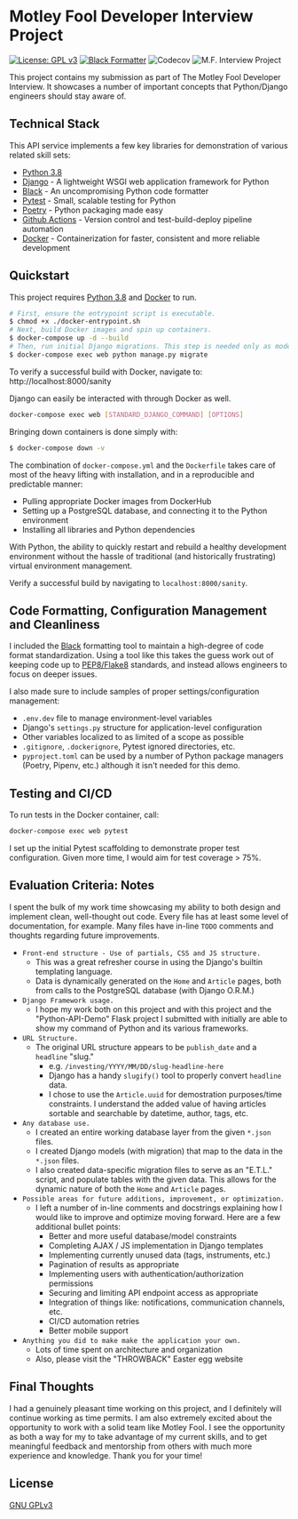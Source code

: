 # Motley Fool Developer Interview Project
[![License: GPL v3](https://img.shields.io/badge/License-GPLv3-blue.svg)](https://www.gnu.org/licenses/gpl-3.0) [![Black Formatter](https://img.shields.io/badge/code%20style-black-000000.svg)](https://github.com/psf/black) ![Codecov](https://img.shields.io/codecov/c/github/nathanielcompton/motley-devinterviewcompton)
![M.F. Interview Project](https://github.com/nathanielcompton/motley-devinterviewcompton/workflows/M.F.%20Interview%20Project/badge.svg)

This project contains my submission as part of The Motley Fool Developer Interview.
It showcases a number of important concepts that Python/Django engineers should stay
aware of.

## Technical Stack

This API service implements a few key libraries for demonstration of various related skill sets:

  - [Python 3.8]
  - [Django] - A lightweight WSGI web application framework for Python
  - [Black] - An uncompromising Python code formatter
  - [Pytest] - Small, scalable testing for Python
  - [Poetry] - Python packaging made easy
  - [Github Actions] - Version control and test-build-deploy pipeline automation
  - [Docker] - Containerization for faster, consistent and more reliable development

## Quickstart
This project requires [Python 3.8] and [Docker] to run.

```sh
# First, ensure the entrypoint script is executable.
$ chmod +x ./docker-entrypoint.sh
# Next, build Docker images and spin up containers.
$ docker-compose up -d --build
# Then, run initial Django migrations. This step is needed only as models change.
$ docker-compose exec web python manage.py migrate
```

To verify a successful build with Docker, navigate to: http://localhost:8000/sanity

Django can easily be interacted with through Docker as well.
```sh
docker-compose exec web [STANDARD_DJANGO_COMMAND] [OPTIONS]
```

Bringing down containers is done simply with:

```sh
$ docker-compose down -v
```

The combination of `docker-compose.yml` and the `Dockerfile` takes care of most of
the heavy lifting with installation, and in a reproducible and predictable manner:
  - Pulling appropriate Docker images from DockerHub
  - Setting up a PostgreSQL database, and connecting it to the Python environment
  - Installing all libraries and Python dependencies

With Python, the ability to quickly restart and rebuild a healthy
development environment without the hassle of traditional (and historically frustrating)
virtual environment management.

Verify a successful build by navigating to ``localhost:8000/sanity``.

## Code Formatting, Configuration Management and Cleanliness
I included the [Black] formatting tool to maintain a high-degree of code format
standardization. Using a tool like this takes the guess work out of keeping code up to
[PEP8/Flake8][PEP8] standards, and instead allows engineers to focus on deeper issues.

I also made sure to include samples of proper settings/configuration management:
  - `.env.dev` file to manage environment-level variables
  - Django's `settings.py` structure for application-level configuration
  - Other variables localized to as limited of a scope as possible
  - `.gitignore`, `.dockerignore`, Pytest ignored directories, etc.
  - `pyproject.toml` can be used by a number of Python package managers (Poetry, Pipenv,
    etc.) although it isn't needed for this demo.

## Testing and CI/CD
To run tests in the Docker container, call:
```sh
docker-compose exec web pytest
```

I set up the initial Pytest scaffolding to demonstrate proper test configuration.
Given more time, I would aim for test coverage > 75%.

## Evaluation Criteria: Notes
I spent the bulk of my work time showcasing my ability to both design and implement
clean, well-thought out code. Every file has at least some level of documentation, for
example. Many files have in-line `TODO` comments and thoughts regarding future
improvements.

- ```Front-end structure - Use of partials, CSS and JS structure.```
  - This was a great refresher course in using the Django's builtin templating language.
  - Data is dynamically generated on the `Home` and `Article` pages, both from calls to
  the PostgreSQL database (with Django O.R.M.)
- ```Django Framework usage.```
  - I hope my work both on this project and with this project and the
  "Python-API-Demo" Flask project I submitted with initially are able to show my command
  of Python and its various frameworks.
- ```URL Structure.```
  - The original URL structure appears to be ``publish_date`` and a ``headline`` "slug."
    - e.g. ``/investing/YYYY/MM/DD/slug-headline-here``
    - Django has a handy ``slugify()`` tool to properly convert ``headline`` data.
    - I chose to use the `Article.uuid` for demostration purposes/time constraints. I
    understand the added value of having articles sortable and searchable by datetime,
    author, tags, etc.
- ```Any database use.```
  - I created an entire working database layer from the given `*.json` files.
  - I created Django models (with migration) that map to the data in the `*.json` files.
  - I also created data-specific migration files to serve as an "E.T.L." script, and
  populate tables with the given data. This allows for the dynamic nature of both the
  `Home` and `Article` pages.
- ```Possible areas for future additions, improvement, or optimization.```
  - I left a number of in-line comments and docstrings explaining how I would like to
  improve and optimize moving forward. Here are a few additional bullet points:
    - Better and more useful database/model constraints
    - Completing AJAX / JS implementation in Django templates
    - Implementing currently unused data (tags, instruments, etc.)
    - Pagination of results as appropriate
    - Implementing users with authentication/authorization permissions
    - Securing and limiting API endpoint access as appropriate
    - Integration of things like: notifications, communication channels, etc.
    - CI/CD automation retries
    - Better mobile support
- ```Anything you did to make make the application your own.```
  - Lots of time spent on architecture and organization
  - Also, please visit the "THROWBACK" Easter egg website


## Final Thoughts
I had a genuinely pleasant time working on this project, and I definitely will continue
working as time permits. I am also extremely excited about the opportunity to work with
a solid team like Motley Fool. I see the opportunity as both a way for my to take
advantage of my current skills, and to get meaningful feedback and mentorship from
others with much more experience and knowledge. Thank you for your time!


License
----

[GNU GPLv3](LICENSE)


[//]: # (These are reference links are hidden during Markdown file build.)


   [Python 3.8]: <https://www.python.org/downloads/release/python-380/>
   [Django]: <https://www.djangoproject.com/>
   [Black]: <https://black.readthedocs.io/en/stable/>
   [Pytest]: <https://docs.pytest.org/en/latest/>
   [Pyenv]: <https://github.com/pyenv/pyenv>
   [Poetry]: <https://python-poetry.org/>
   [OAS v3.0]: <https://www.openapis.org/>
   [Github Actions]: <https://github.com/features/actions>
   [Docker]: <https://www.docker.com/>
   [PEP8]: <https://www.python.org/dev/peps/pep-0008/>
